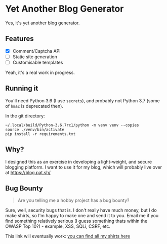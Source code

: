 # Yet Another Blog Generator

Yes, it's yet another blog generator. 

## Features
 - [X] Comment/Captcha API
 - [ ] Static site generation
 - [ ] Customisable templates

Yeah, it's a real work in progress.

## Running it
You'll need Python 3.6 (I use `secrets`), and probably not Python 3.7 (some of `hmac` is deprecated then).

In the git directory:
```
~/.local/build/Python-3.6.7rc1/python -m venv venv --copies
source ./venv/bin/activate
pip install -r requirements.txt
```

## Why?
I designed this as an exercise in developing a light-weight, and secure blogging platform. I want to use it for my blog, which will probably live over at https://blog.pat.sh/


## Bug Bounty
> Are you telling me a hobby project has a bug bounty?

Sure, well, security bugs that is. I don't really have much money, but I do make shirts, so I'm happy to make one and send it to you. Email me if you find something relatively serious (I guess something thats within the OWASP Top 10?) - example, XSS, SQLi, CSRF, etc.

This link will eventually work: [you can find all my shirts here](https://pat.sh/shirts)
